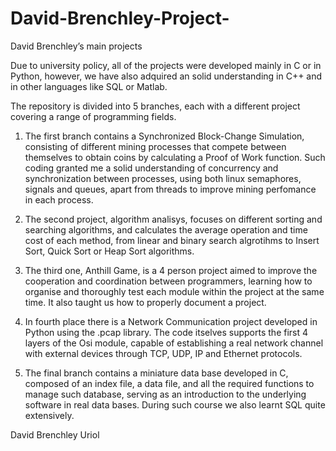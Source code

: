 # David-Brenchley-Project-
David Brenchley’s main projects 

Due to university policy, all of the projects were developed mainly in C or in Python, however, we have also adquired an
 solid understanding in C++ and in other languages like SQL or Matlab.

The repository is divided into 5 branches, each with a different project covering a range of programming fields.

1) The first branch contains a Synchronized Block-Change Simulation, consisting of different mining processes that compete between themselves to obtain coins by calculating a Proof of Work function. Such coding granted me a solid understanding of concurrency and synchronization between processes, using both linux semaphores, signals and queues, apart from threads to improve mining perfomance in each process. 

2) The second project, algorithm analisys, focuses on different sorting and searching algorithms, and calculates the average operation and time cost of each method, from linear and binary search algrotihms to Insert Sort, Quick Sort or Heap Sort algorithms.

3) The third one, Anthill Game, is a 4 person project aimed to improve the cooperation and coordination between programmers, learning how to organise and thoroughly test each module within the project at the same time. It also taught us how to properly document a project.

4)  In fourth place there is a Network Communication project developed in Python using the .pcap library. The code itselves supports the first 4 layers of the Osi module, capable of establishing a real network channel with external devices through TCP, UDP, IP and Ethernet protocols.

5)  The final branch contains a miniature data base developed in C, composed of an index file, a data file, and all the required functions to manage such database, serving as an introduction to the underlying software in real data bases. During such course we also learnt SQL quite extensively.


David Brenchley Uriol



